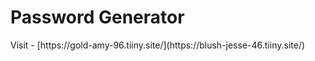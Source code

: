 <h1> Password Generator </h1>
Visit - [https://gold-amy-96.tiiny.site/](https://blush-jesse-46.tiiny.site/)
